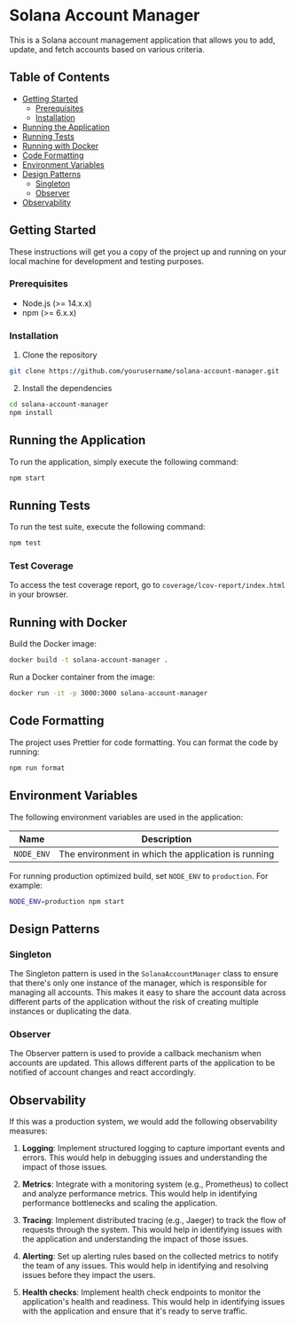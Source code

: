 # Solana Account Manager

This is a Solana account management application that allows you to add, update, and fetch accounts based on various criteria.

## Table of Contents

- [Getting Started](#getting-started)
  - [Prerequisites](#prerequisites)
  - [Installation](#installation)
- [Running the Application](#running-the-application)
- [Running Tests](#running-tests)
- [Running with Docker](#running-with-docker)
- [Code Formatting](#code-formatting)
- [Environment Variables](#environment-variables)
- [Design Patterns](#design-patterns)
  - [Singleton](#singleton)
  - [Observer](#observer)
- [Observability](#observability)

## Getting Started

These instructions will get you a copy of the project up and running on your local machine for development and testing purposes.

### Prerequisites

- Node.js (>= 14.x.x)
- npm (>= 6.x.x)

### Installation

1. Clone the repository

```bash
git clone https://github.com/yourusername/solana-account-manager.git
```

2. Install the dependencies

```bash
cd solana-account-manager
npm install
```

## Running the Application

To run the application, simply execute the following command:

```bash
npm start
```

## Running Tests

To run the test suite, execute the following command:

```bash
npm test
```

### Test Coverage

To access the test coverage report, go to `coverage/lcov-report/index.html` in your browser.

## Running with Docker

Build the Docker image:

```bash
docker build -t solana-account-manager .
```

Run a Docker container from the image:

```bash
docker run -it -p 3000:3000 solana-account-manager
```

## Code Formatting

The project uses Prettier for code formatting. You can format the code by running:

```bash
npm run format
```

## Environment Variables

The following environment variables are used in the application:

| Name       | Description                                         |
| ---------- | --------------------------------------------------- |
| `NODE_ENV` | The environment in which the application is running |

For running production optimized build, set `NODE_ENV` to `production`. For example:

```bash
NODE_ENV=production npm start
```

## Design Patterns

### Singleton

The Singleton pattern is used in the `SolanaAccountManager` class to ensure that there's only one instance of the manager, which is responsible for managing all accounts. This makes it easy to share the account data across different parts of the application without the risk of creating multiple instances or duplicating the data.

### Observer

The Observer pattern is used to provide a callback mechanism when accounts are updated. This allows different parts of the application to be notified of account changes and react accordingly.

## Observability

If this was a production system, we would add the following observability measures:

1. **Logging**: Implement structured logging to capture important events and errors. This would help in debugging issues and understanding the impact of those issues.

2. **Metrics**: Integrate with a monitoring system (e.g., Prometheus) to collect and analyze performance metrics. This would help in identifying performance bottlenecks and scaling the application.

3. **Tracing**: Implement distributed tracing (e.g., Jaeger) to track the flow of requests through the system. This would help in identifying issues with the application and understanding the impact of those issues.

4. **Alerting**: Set up alerting rules based on the collected metrics to notify the team of any issues. This would help in identifying and resolving issues before they impact the users.

5. **Health checks**: Implement health check endpoints to monitor the application's health and readiness. This would help in identifying issues with the application and ensure that it's ready to serve traffic.
